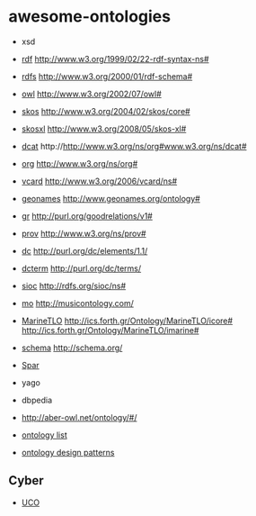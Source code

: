 # awesome-ontologies

- xsd
- [rdf](http://www.w3.org/1999/02/22-rdf-syntax-ns) http://www.w3.org/1999/02/22-rdf-syntax-ns# 
- [rdfs](http://www.w3.org/2000/01/rdf-schema) http://www.w3.org/2000/01/rdf-schema#
- [owl](http://www.w3.org/2002/07/owl) http://www.w3.org/2002/07/owl#
- [skos](https://www.w3.org/2004/02/skos/core.rdf) http://www.w3.org/2004/02/skos/core#
- [skosxl]() http://www.w3.org/2008/05/skos-xl#
- [dcat]() http://http://www.w3.org/ns/org#www.w3.org/ns/dcat#
- [org]() http://www.w3.org/ns/org#
- [vcard]() http://www.w3.org/2006/vcard/ns#
- [geonames]() http://www.geonames.org/ontology#
- [gr]() http://purl.org/goodrelations/v1#
- [prov]() http://www.w3.org/ns/prov#
- [dc]()  http://purl.org/dc/elements/1.1/
- [dcterm]() http://purl.org/dc/terms/
- [sioc]() http://rdfs.org/sioc/ns#
- [mo]() http://musicontology.com/
- [MarineTLO]()  http://ics.forth.gr/Ontology/MarineTLO/icore#  http://ics.forth.gr/Ontology/MarineTLO/imarine#
- [schema]() http://schema.org/
- [Spar](http://www.sparontologies.net/ontologies)
- yago
- dbpedia
- http://aber-owl.net/ontology/#/

- [ontology list](http://info.slis.indiana.edu/~dingying/Teaching/S604/OntologyList.html)
- [ontology design patterns](http://ontologydesignpatterns.org/wiki/Ontology:Main)

## Cyber
- [UCO](https://github.com/ucoProject/UCO)
